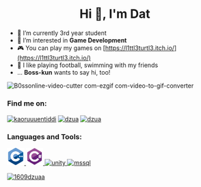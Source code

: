 <h1 align="center">Hi 👋, I'm Dat</h1>

- 🔭 I’m currently 3rd year student
- 🌱 I’m interested in **Game Development** 
- 🎮 You can play my games on [https://l1ttl3turtl3.itch.io/](https://l1ttl3turtl3.itch.io/)
- 💬 I like playing football, swimming with my friends
- ... **Boss-kun** wants to say hi, too!
  
![B0ssonline-video-cutter com-ezgif com-video-to-gif-converter](https://github.com/1609Dzuaa/Simple-2D-Game/assets/106080372/4acbd8c0-f4b6-4305-9d12-1189d313522c)


<h3 align="left">Find me on:</h3>
<p align="left">
<a href="https://fb.com/kaoruuuentiddi" target="blank"><img align="center" src="https://raw.githubusercontent.com/rahuldkjain/github-profile-readme-generator/master/src/images/icons/Social/facebook.svg" alt="kaoruuuentiddi" height="30" width="40" /></a>
<a href="https://www.leetcode.com/dzua" target="blank"><img align="center" src="https://raw.githubusercontent.com/rahuldkjain/github-profile-readme-generator/master/src/images/icons/Social/leet-code.svg" alt="dzua" height="30" width="40" /></a>
  <a href="https://l1ttl3turtl3.itch.io/" target="blank"><img align="center" src="https://github.com/1609Dzuaa/SpiritBomb_Test/assets/106080372/cb18d7d6-426a-4242-a205-f803749fbbed" alt="dzua" height="40" width="40" /></a>
</p>

<h3 align="left">Languages and Tools:</h3>
<p align="left"> <a href="https://www.w3schools.com/cpp/" target="_blank" rel="noreferrer"> <img src="https://raw.githubusercontent.com/devicons/devicon/master/icons/cplusplus/cplusplus-original.svg" alt="cplusplus" width="40" height="40"/> </a> <a href="https://www.w3schools.com/cs/" target="_blank" rel="noreferrer"> <img src="https://raw.githubusercontent.com/devicons/devicon/master/icons/csharp/csharp-original.svg" alt="csharp" width="40" height="40"/> </a> <a href="https://unity.com/" target="_blank" rel="noreferrer"> <img src="https://www.vectorlogo.zone/logos/unity3d/unity3d-icon.svg" alt="unity" width="40" height="40"/> </a> 
<a href="https://www.microsoft.com/en-us/sql-server" target="_blank" rel="noreferrer"> <img src="https://www.svgrepo.com/show/303229/microsoft-sql-server-logo.svg" alt="mssql" width="40" height="40"/> </a> <a href="https://unity.com/" target="_blank" rel="noreferrer"></p>

<p><img align="center" src="https://github-readme-streak-stats.herokuapp.com/?user=1609dzuaa&" alt="1609dzuaa" /></p>
